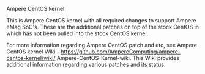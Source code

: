 Ampere CentOS kernel

This is Ampere CentOS kernel with all required changes to support
Ampere eMag SoC's. These are the additional patches on top of the
stock CentOS in which has not been pulled into the stock CentOS
kernel.

For more information regarding Ampere CentOS patch and etc, see
Ampere CentOS kernel Wiki -
https://github.com/AmpereComputing/ampere-centos-kernel/wiki/
Ampere-CentOS-Kernel-wiki.
This Wiki provides additional information regarding various
patches and its status.
